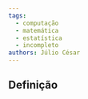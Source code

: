 ```yaml
---
tags:
  - computação
  - matemática
  - estatística
  - incompleto
authors: Júlio César
---
```

## Definição
